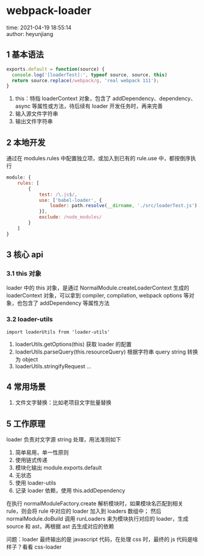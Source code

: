 # webpack-loader

time: 2021-04-19 18:55:14  
author: heyunjiang

## 1 基本语法

```javascript
exports.default = function(source) {
  console.log('[loaderTest]:', typeof source, source, this)
  return source.replace(/webpack/g, 'real webpack 111');
}
```

1. this：特指 loaderContext 对象，包含了 addDependency、dependency、async 等属性或方法，待后续有 loader 开发任务时，再来完善
2. 输入源文件字符串
3. 输出文件字符串

## 2 本地开发

通过在 modules.rules 中配置独立项，或加入到已有的 rule.use 中，都按倒序执行

```javascript
module: {
    rules: [
        {
            test: /\.js$/,
            use: ['babel-loader', {
                loader: path.resolve(__dirname, './src/loaderTest.js')
            }],
            exclude: /node_modules/
        }
    ]
}
```

## 3 核心 api

### 3.1 this 对象

loader 中的 this 对象，是通过 NormalModule.createLoaderContext 生成的 loaderContext 对象，可以拿到 compiler, compilation, webpack options 等对象，也包含了 addDependency 等属性方法

### 3.2 loader-utils

`import loaderUtils from 'loader-utils'`

1. loaderUtils.getOptions(this) 获取 loader 的配置
2. loaderUtils.parseQuery(this.resourceQuery) 根据字符串 query string 转换为 object
3. loaderUtils.stringifyRequest
...

## 4 常用场景

1. 文件文字替换：比如老项目文字批量替换

## 5 工作原理

loader 负责对文字源 string 处理，用法准则如下  
1. 简单易用，单一性原则
2. 使用链式传递
3. 模块化输出 module.exports.default
4. 无状态
5. 使用 loader-utils
6. 记录 loader 依赖，使用 this.addDependency

在执行 normalModuleFactory.create 解析模块时，如果模块名匹配到相关 rule，则会将 rule 中对应的 loader 加入到 loaders 数组中；
然后 normalModule.doBuild 调用 runLoaders 来为模块执行对应的 loader，生成 source 和 ast，再根据 ast 去生成对应的依赖

问题：loader 最终输出的是 javascript 代码，在处理 css 时，最终的 js 代码是啥样子？看看 css-loader
